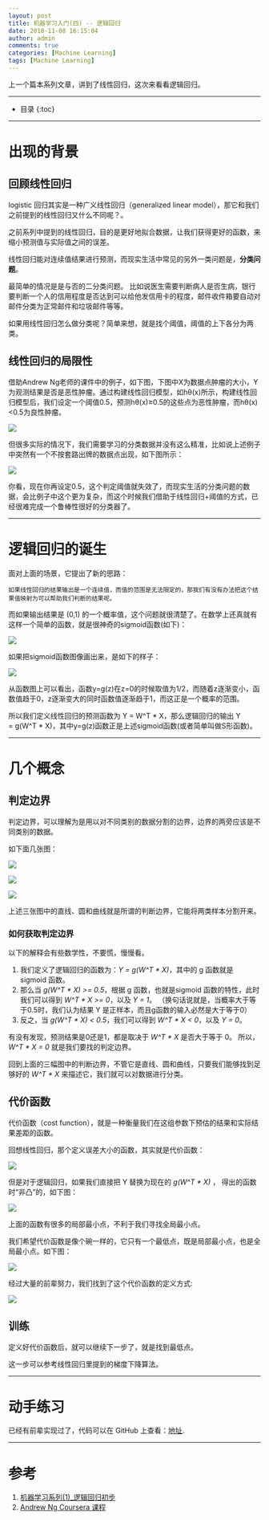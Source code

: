 ```yaml
---
layout: post
title: 机器学习入门(四) -- 逻辑回归
date: 2018-11-08 16:15:04
author: admin
comments: true
categories: [Machine Learning]
tags: [Machine Learning]
---
```


上一个篇本系列文章，讲到了线性回归，这次来看看逻辑回归。


<!-- more -->

---



* 目录
{:toc}
---

# 出现的背景

## 回顾线性回归

logistic 回归其实是一种广义线性回归（generalized linear model），那它和我们之前提到的线性回归又什么不同呢？。

之前系列中提到的线性回归，目的是更好地拟合数据，让我们获得更好的函数，来缩小预测值与实际值之间的误差。

线性回归能对连续值结果进行预测，而现实生活中常见的另外一类问题是，**分类问题**。

最简单的情况是是与否的二分类问题。
比如说医生需要判断病人是否生病，银行要判断一个人的信用程度是否达到可以给他发信用卡的程度，邮件收件箱要自动对邮件分类为正常邮件和垃圾邮件等等。

如果用线性回归怎么做分类呢？简单来想，就是找个阈值，阈值的上下各分为两类。

## 线性回归的局限性

借助Andrew Ng老师的课件中的例子，如下图，下图中X为数据点肿瘤的大小，Y为观测结果是否是恶性肿瘤。通过构建线性回归模型，如hθ(x)所示，构建线性回归模型后，我们设定一个阈值0.5，预测hθ(x)≥0.5的这些点为恶性肿瘤，而hθ(x)<0.5为良性肿瘤。

[![](/images/posts/logistic-regression-1.png)](/images/posts/logistic-regression-1.png)

但很多实际的情况下，我们需要学习的分类数据并没有这么精准，比如说上述例子中突然有一个不按套路出牌的数据点出现，如下图所示：

[![](/images/posts/logistic-regression-2.png)](/images/posts/logistic-regression-2.png)

你看，现在你再设定0.5，这个判定阈值就失效了，而现实生活的分类问题的数据，会比例子中这个更为复杂，而这个时候我们借助于线性回归+阈值的方式，已经很难完成一个鲁棒性很好的分类器了。

---

# 逻辑回归的诞生

面对上面的场景，它提出了新的思路：
    
    如果线性回归的结果输出是一个连续值，而值的范围是无法限定的，那我们有没有办法把这个结果值映射为可以帮助我们判断的结果呢。
    
而如果输出结果是 (0,1) 的一个概率值，这个问题就很清楚了。在数学上还真就有这样一个简单的函数，就是很神奇的sigmoid函数(如下)：

[![](/images/posts/sigmoid.png)](/images/posts/sigmoid.png)

如果把sigmoid函数图像画出来，是如下的样子：

[![](/images/posts/sigmoid-image.png)](/images/posts/sigmoid-image.png)

从函数图上可以看出，函数y=g(z)在z=0的时候取值为1/2，而随着z逐渐变小，函数值趋于0，z逐渐变大的同时函数值逐渐趋于1，而这正是一个概率的范围。

所以我们定义线性回归的预测函数为 Y = W^T * X，那么逻辑回归的输出 Y = g(W^T * X)，其中y=g(z)函数正是上述sigmoid函数(或者简单叫做S形函数)。


---

# 几个概念

## 判定边界

判定边界，可以理解为是用以对不同类别的数据分割的边界，边界的两旁应该是不同类别的数据。

如下面几张图：

[![](/images/posts/logistic-regression-3.png)](/images/posts/logistic-regression-3.png)

[![](/images/posts/logistic-regression-4.png)](/images/posts/logistic-regression-4.png)

[![](/images/posts/logistic-regression-5.png)](/images/posts/logistic-regression-5.png)

上述三张图中的直线、圆和曲线就是所谓的判断边界，它能将两类样本分割开来。

### 如何获取判定边界

以下的解释会有些数学性，不要慌，慢慢看。

1. 我们定义了逻辑回归的函数为：_Y = g(W^T * X)_，其中的 g 函数就是 sigmoid 函数。
2. 那么当 _g(W^T * X) >= 0.5_，根据 g 函数，也就是sigmoid 函数的特性，此时我们可以得到 _W^T * X >= 0_，以及 _Y = 1_。
    （换句话说就是，当概率大于等于0.5时，我们认为结果 Y 是正样本，而且g函数的输入必然是大于等于0）
3. 反之，当 _g(W^T * X) < 0.5_，我们可以得到 _W^T * X < 0_，以及 _Y = 0_。

有没有发现，预测结果是0还是1，都是取决于 _W^T * X_ 是否大于等于 0。 
所以， _W^T * X = 0_ 就是我们要找的判定边界。

回到上面的三幅图中的判断边界，不管它是直线、圆和曲线，只要我们能够找到足够好的 _W^T * X_ 来描述它，我们就可以对数据进行分类。

## 代价函数

代价函数（cost function），就是一种衡量我们在这组参数下预估的结果和实际结果差距的函数。

回想线性回归，那个定义误差大小的函数，其实就是代价函数：

[![](/images/posts/linear-regression-data4.jpg)](/images/posts/linear-regression-data4.jpg)


但是对于逻辑回归，如果我们直接把 Y 替换为现在的 _g(W^T * X)_ ， 得出的函数时“非凸”的，如下图：

[![](/images/posts/logistic-regression-6.png)](/images/posts/logistic-regression-6.png)

上面的函数有很多的局部最小点，不利于我们寻找全局最小点。

我们希望代价函数是像个碗一样的，它只有一个最低点，既是局部最小点，也是全局最小点。如下图：

[![](/images/posts/logistic-regression-7.png)](/images/posts/logistic-regression-7.png)

经过大量的前辈努力，我们找到了这个代价函数的定义方式:

[![](/images/posts/logistic-regression-cost-fucntion.jfif)](/images/posts/logistic-regression-cost-fucntion.jfif)


## 训练

定义好代价函数后，就可以继续下一步了，就是找到最低点。

这一步可以参考线性回归里提到的梯度下降算法。


---

# 动手练习

已经有前辈实现过了，代码可以在 GitHub 上查看：[地址](https://github.com/HanXiaoyang/ML_examples/tree/master/logistic_regression). 

---

# 参考

1. [机器学习系列(1)_逻辑回归初步](https://blog.csdn.net/han_xiaoyang/article/details/49123419)
2. [Andrew Ng Coursera 课程](https://www.coursera.org/learn/machine-learning)
